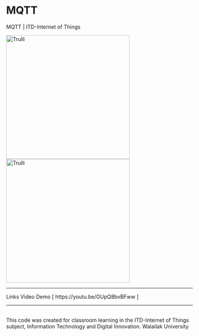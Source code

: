 # MQTT
MQTT | ITD-Internet of Things

<img src="https://github.com/atmin009/MQTT/blob/c41f7cacb78a90bffcdae34a786c8ad499d8c584/PICS1.png raw=true" alt="Trulli" width="auto" height="333">
<br>
<img src="https://github.com/atmin009/MQTT/blob/c41f7cacb78a90bffcdae34a786c8ad499d8c584/PICS2.png raw=true" alt="Trulli" width="auto" height="333">

<hr>
Links Video Demo [ https://youtu.be/GUpQ8bvBFww ]
<hr>
<br>
This code was created for classroom learning in the ITD-Internet of Things subject, Information Technology and Digital Innovation. Walailak University
<br>
